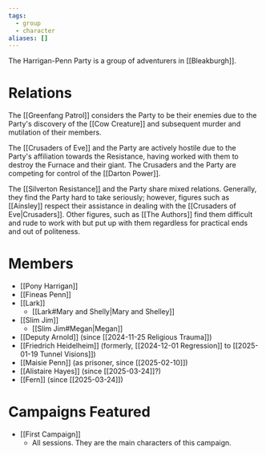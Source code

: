 ```yaml
---
tags:
  - group
  - character
aliases: []
---
```

The Harrigan-Penn Party is a group of adventurers in [[Bleakburgh]].

# Relations

The [[Greenfang Patrol]] considers the Party to be their enemies due to the Party's discovery of the [[Cow Creature]] and subsequent murder and mutilation of their members.

The [[Crusaders of Eve]] and the Party are actively hostile due to the Party's affiliation towards the Resistance, having worked with them to destroy the Furnace and their giant. The Crusaders and the Party are competing for control of the [[Darton Power]].

The [[Silverton Resistance]] and the Party share mixed relations. Generally, they find the Party hard to take seriously; however, figures such as [[Ainsley]] respect their assistance in dealing with the [[Crusaders of Eve|Crusaders]]. Other figures, such as [[The Authors]] find them difficult and rude to work with but put up with them regardless for practical ends and out of politeness.

# Members

- [[Pony Harrigan]]
- [[Fineas Penn]]
- [[Lark]]
	- [[Lark#Mary and Shelly|Mary and Shelley]]
- [[Slim Jim]]
	- [[Slim Jim#Megan|Megan]]
- [[Deputy Arnold]] (since [[2024-11-25 Religious Trauma]])
- [[Friedrich Heidelheim]] (formerly, [[2024-12-01 Regression]] to [[2025-01-19 Tunnel Visions]])
- [[Maisie Penn]] (as prisoner, since [[2025-02-10]])
- [[Alistaire Hayes]] (since [[2025-03-24]]?)
- [[Fern]] (since [[2025-03-24]])


# Campaigns Featured

- [[First Campaign]]
	- All sessions. They are the main characters of this campaign.